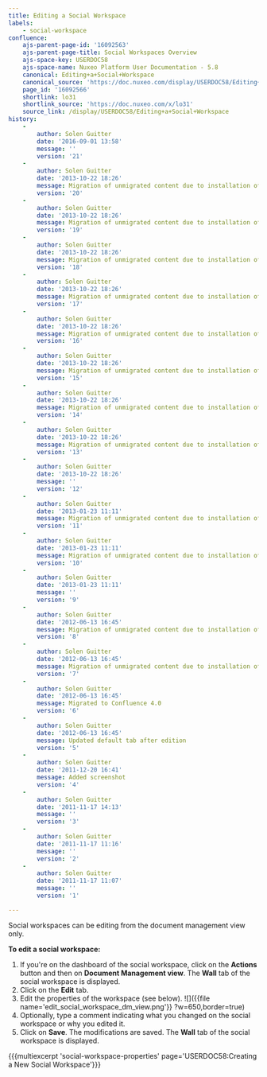 ```yaml
---
title: Editing a Social Workspace
labels:
    - social-workspace
confluence:
    ajs-parent-page-id: '16092563'
    ajs-parent-page-title: Social Workspaces Overview
    ajs-space-key: USERDOC58
    ajs-space-name: Nuxeo Platform User Documentation - 5.8
    canonical: Editing+a+Social+Workspace
    canonical_source: 'https://doc.nuxeo.com/display/USERDOC58/Editing+a+Social+Workspace'
    page_id: '16092566'
    shortlink: lo31
    shortlink_source: 'https://doc.nuxeo.com/x/lo31'
    source_link: /display/USERDOC58/Editing+a+Social+Workspace
history:
    - 
        author: Solen Guitter
        date: '2016-09-01 13:58'
        message: ''
        version: '21'
    - 
        author: Solen Guitter
        date: '2013-10-22 18:26'
        message: Migration of unmigrated content due to installation of a new plugin
        version: '20'
    - 
        author: Solen Guitter
        date: '2013-10-22 18:26'
        message: Migration of unmigrated content due to installation of a new plugin
        version: '19'
    - 
        author: Solen Guitter
        date: '2013-10-22 18:26'
        message: Migration of unmigrated content due to installation of a new plugin
        version: '18'
    - 
        author: Solen Guitter
        date: '2013-10-22 18:26'
        message: Migration of unmigrated content due to installation of a new plugin
        version: '17'
    - 
        author: Solen Guitter
        date: '2013-10-22 18:26'
        message: Migration of unmigrated content due to installation of a new plugin
        version: '16'
    - 
        author: Solen Guitter
        date: '2013-10-22 18:26'
        message: Migration of unmigrated content due to installation of a new plugin
        version: '15'
    - 
        author: Solen Guitter
        date: '2013-10-22 18:26'
        message: Migration of unmigrated content due to installation of a new plugin
        version: '14'
    - 
        author: Solen Guitter
        date: '2013-10-22 18:26'
        message: Migration of unmigrated content due to installation of a new plugin
        version: '13'
    - 
        author: Solen Guitter
        date: '2013-10-22 18:26'
        message: ''
        version: '12'
    - 
        author: Solen Guitter
        date: '2013-01-23 11:11'
        message: Migration of unmigrated content due to installation of a new plugin
        version: '11'
    - 
        author: Solen Guitter
        date: '2013-01-23 11:11'
        message: Migration of unmigrated content due to installation of a new plugin
        version: '10'
    - 
        author: Solen Guitter
        date: '2013-01-23 11:11'
        message: ''
        version: '9'
    - 
        author: Solen Guitter
        date: '2012-06-13 16:45'
        message: Migration of unmigrated content due to installation of a new plugin
        version: '8'
    - 
        author: Solen Guitter
        date: '2012-06-13 16:45'
        message: Migration of unmigrated content due to installation of a new plugin
        version: '7'
    - 
        author: Solen Guitter
        date: '2012-06-13 16:45'
        message: Migrated to Confluence 4.0
        version: '6'
    - 
        author: Solen Guitter
        date: '2012-06-13 16:45'
        message: Updated default tab after edition
        version: '5'
    - 
        author: Solen Guitter
        date: '2011-12-20 16:41'
        message: Added screenshot
        version: '4'
    - 
        author: Solen Guitter
        date: '2011-11-17 14:13'
        message: ''
        version: '3'
    - 
        author: Solen Guitter
        date: '2011-11-17 11:16'
        message: ''
        version: '2'
    - 
        author: Solen Guitter
        date: '2011-11-17 11:07'
        message: ''
        version: '1'

---
```

Social workspaces can be editing from the document management view only.

**To edit a social workspace:**

1.  If you're on the dashboard of the social workspace, click on the **Actions** button and then on **Document Management view**.
    The **Wall** tab of the social workspace is displayed.
2.  Click on the **Edit** tab.
3.  Edit the properties of the workspace (see below).
    ![]({{file name='edit_social_workspace_dm_view.png'}} ?w=650,border=true)
4.  Optionally, type a comment indicating what you changed on the social workspace or why you edited it.
5.  Click on **Save**.
    The modifications are saved.
    The **Wall** tab of the social workspace is displayed.

{{{multiexcerpt 'social-workspace-properties' page='USERDOC58:Creating a New Social Workspace'}}}